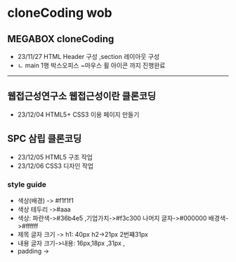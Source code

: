 # cloneCoding wob
## MEGABOX  cloneCoding
* 23/11/27 HTML Header 구성 ,section 레이아웃 구성
* ㄴ main 1행 박스오피스 ~마우스 휠 아이콘 까지 진행완료
--------
## 웹접근성연구소 웹접근성이란 클론코딩
* 23/12/04 HTML5+ CSS3 이용 페이지 만들기
## SPC 삼립 클론코딩
* 23/12/05 HTML5 구조 작업
* 23/12/06 CSS3 디자인 작업
### style guide
* 색상(배경) -> #f1f1f1
* 색상 테두리 ->#aaa
* 색상: 파란색->#36b4e5 ,기업가치->#f3c300  나머지 글자->#000000 배경색->#ffffff
* 제목 글자 크기 -> h1: 40px     h2->21px  2번쨰31px  
* 내용 글자 크기->내용: 16px,18px ,31px ,
* padding ->